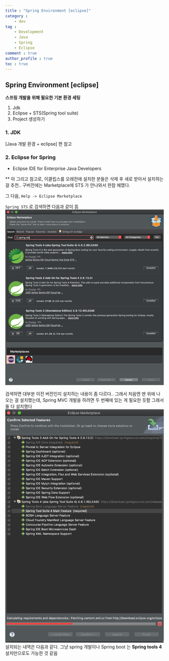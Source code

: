 ```yaml
---
title : "Spring Environment [eclipse]"
category :
    - dev
tag :
    - Development
    - Java
    - Spring
    - Eclipse
comment : true
author_profile : true
toc : true
---
```


## Spring Environment [eclipse]

**스프링 개발을 위해 필요한 기본 환경 세팅**
1. Jdk
2. Eclipse + STS(Spring tool suite)
3. Project 생성하기

### 1. JDK
[Java 개발 환경 + eclipse] 편 참고

### 2. Eclipse for Spring
- Eclipse IDE for Enterprise Java Developers

** 아 그리고 참고로, 이클립스를 오래전에 설치한 분들은 삭제 후 새로 받아서 설치하는 걸 추천.. 구버전에는 Marketplace에 STS 가 안나와서 한참 헤맸다.

그 다음, `Help -> Eclipse Marketplace`

`Spring STS` 로 검색하면 다음과 같이 뜸
![img1](./img/200601/img1.png)

검색하면 대부분 이전 버전인지 설치하는 내용이 좀 다르다.. 그래서 처음엔  맨 위에 나오는 걸 설치했는데, Spring MVC 개발을 하려면 두 번째에 있는 게 필요한 듯함
그래서 둘 다 설치했다
![img2](./img/200601/img2.png)
설치되는 내역은 다음과 같다. 그냥 spring 개발이나 Spring boot 는 **Spring tools 4** 설치만으로도 가능한 것 같음
